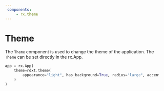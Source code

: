 ```yaml
---
 components:
     - rx.theme
---
```


 # Theme

 The `Theme` component is used to change the theme of the application. The `Theme` can be set directly in the rx.App.

 ```python
 app = rx.App(
     theme=rdxt.theme(
         appearance="light", has_background=True, radius="large", accent_color="teal"
     )
 )
 ```